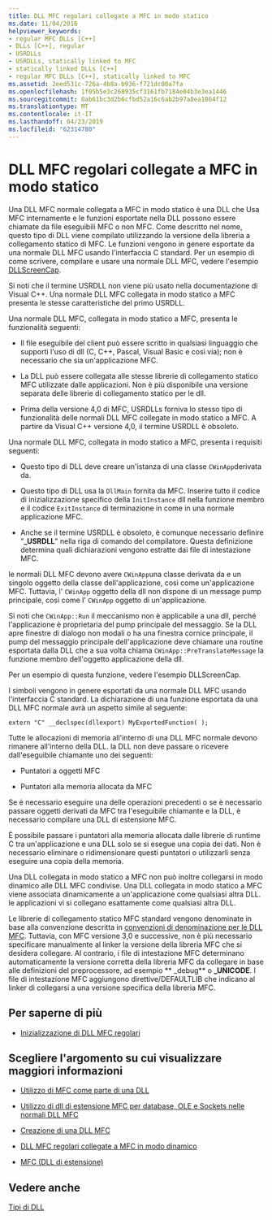 ```yaml
---
title: DLL MFC regolari collegate a MFC in modo statico
ms.date: 11/04/2016
helpviewer_keywords:
- regular MFC DLLs [C++]
- DLLs [C++], regular
- USRDLLs
- USRDLLs, statically linked to MFC
- statically linked DLLs [C++]
- regular MFC DLLs [C++], statically linked to MFC
ms.assetid: 2eed531c-726a-4b8a-b936-f721dc00a7fa
ms.openlocfilehash: 1f05b5e3c268935cf3161fb7184e04b3e3ea1446
ms.sourcegitcommit: 0ab61bc3d2b6cfbd52a16c6ab2b97a8ea1864f12
ms.translationtype: MT
ms.contentlocale: it-IT
ms.lasthandoff: 04/23/2019
ms.locfileid: "62314780"
---
```

# <a name="regular-mfc-dlls-statically-linked-to-mfc"></a>DLL MFC regolari collegate a MFC in modo statico

Una DLL MFC normale collegata a MFC in modo statico è una DLL che Usa MFC internamente e le funzioni esportate nella DLL possono essere chiamate da file eseguibili MFC o non MFC. Come descritto nel nome, questo tipo di DLL viene compilato utilizzando la versione della libreria a collegamento statico di MFC. Le funzioni vengono in genere esportate da una normale DLL MFC usando l'interfaccia C standard. Per un esempio di come scrivere, compilare e usare una normale DLL MFC, vedere l'esempio [DLLScreenCap](https://github.com/Microsoft/VCSamples/tree/master/VC2010Samples/MFC/advanced/DllScreenCap).

Si noti che il termine USRDLL non viene più usato nella documentazione di Visual C++. Una normale DLL MFC collegata in modo statico a MFC presenta le stesse caratteristiche del primo USRDLL.

Una normale DLL MFC, collegata in modo statico a MFC, presenta le funzionalità seguenti:

- Il file eseguibile del client può essere scritto in qualsiasi linguaggio che supporti l'uso di dll (C, C++, Pascal, Visual Basic e così via); non è necessario che sia un'applicazione MFC.

- La DLL può essere collegata alle stesse librerie di collegamento statico MFC utilizzate dalle applicazioni. Non è più disponibile una versione separata delle librerie di collegamento statico per le dll.

- Prima della versione 4,0 di MFC, USRDLLs forniva lo stesso tipo di funzionalità delle normali DLL MFC collegate in modo statico a MFC. A partire da Visual C++ versione 4,0, il termine USRDLL è obsoleto.

Una normale DLL MFC, collegata in modo statico a MFC, presenta i requisiti seguenti:

- Questo tipo di DLL deve creare un'istanza di una classe `CWinApp`derivata da.

- Questo tipo di DLL usa la `DllMain` fornita da MFC. Inserire tutto il codice di inizializzazione specifico della `InitInstance` dll nella funzione membro e il codice `ExitInstance` di terminazione in come in una normale applicazione MFC.

- Anche se il termine USRDLL è obsoleto, è comunque necessario definire "**_USRDLL**" nella riga di comando del compilatore. Questa definizione determina quali dichiarazioni vengono estratte dai file di intestazione MFC.

le normali DLL MFC devono avere `CWinApp`una classe derivata da e un singolo oggetto della classe dell'applicazione, così come un'applicazione MFC. Tuttavia, l' `CWinApp` oggetto della dll non dispone di un message pump principale, così come l' `CWinApp` oggetto di un'applicazione.

Si noti che `CWinApp::Run` il meccanismo non è applicabile a una dll, perché l'applicazione è proprietaria del pump principale del messaggio. Se la DLL apre finestre di dialogo non modali o ha una finestra cornice principale, il pump del messaggio principale dell'applicazione deve chiamare una routine esportata dalla DLL che a sua volta chiama `CWinApp::PreTranslateMessage` la funzione membro dell'oggetto applicazione della dll.

Per un esempio di questa funzione, vedere l'esempio DLLScreenCap.

I simboli vengono in genere esportati da una normale DLL MFC usando l'interfaccia C standard. La dichiarazione di una funzione esportata da una DLL MFC normale avrà un aspetto simile al seguente:

```
extern "C" __declspec(dllexport) MyExportedFunction( );
```

Tutte le allocazioni di memoria all'interno di una DLL MFC normale devono rimanere all'interno della DLL. la DLL non deve passare o ricevere dall'eseguibile chiamante uno dei seguenti:

- Puntatori a oggetti MFC

- Puntatori alla memoria allocata da MFC

Se è necessario eseguire una delle operazioni precedenti o se è necessario passare oggetti derivati da MFC tra l'eseguibile chiamante e la DLL, è necessario compilare una DLL di estensione MFC.

È possibile passare i puntatori alla memoria allocata dalle librerie di runtime C tra un'applicazione e una DLL solo se si esegue una copia dei dati. Non è necessario eliminare o ridimensionare questi puntatori o utilizzarli senza eseguire una copia della memoria.

Una DLL collegata in modo statico a MFC non può inoltre collegarsi in modo dinamico alle DLL MFC condivise. Una DLL collegata in modo statico a MFC viene associata dinamicamente a un'applicazione come qualsiasi altra DLL. le applicazioni vi si collegano esattamente come qualsiasi altra DLL.

Le librerie di collegamento statico MFC standard vengono denominate in base alla convenzione descritta in [convenzioni di denominazione per le DLL MFC](../mfc/mfc-library-versions.md#mfc-static-library-naming-conventions). Tuttavia, con MFC versione 3,0 e successive, non è più necessario specificare manualmente al linker la versione della libreria MFC che si desidera collegare. Al contrario, i file di intestazione MFC determinano automaticamente la versione corretta della libreria MFC da collegare in base alle definizioni del preprocessore, ad esempio ** \_debug** o **_UNICODE**. I file di intestazione MFC aggiungono direttive/DEFAULTLIB che indicano al linker di collegarsi a una versione specifica della libreria MFC.

## <a name="what-do-you-want-to-do"></a>Per saperne di più

- [Inizializzazione di DLL MFC regolari](run-time-library-behavior.md#initializing-regular-dlls)

## <a name="what-do-you-want-to-know-more-about"></a>Scegliere l'argomento su cui visualizzare maggiori informazioni

- [Utilizzo di MFC come parte di una DLL](../mfc/tn011-using-mfc-as-part-of-a-dll.md)

- [Utilizzo di dll di estensione MFC per database, OLE e Sockets nelle normali DLL MFC](using-database-ole-and-sockets-extension-dlls-in-regular-dlls.md)

- [Creazione di una DLL MFC](../mfc/reference/mfc-dll-wizard.md)

- [DLL MFC regolari collegate a MFC in modo dinamico](regular-dlls-dynamically-linked-to-mfc.md)

- [MFC (DLL di estensione)](extension-dlls-overview.md)

## <a name="see-also"></a>Vedere anche

[Tipi di DLL](kinds-of-dlls.md)
